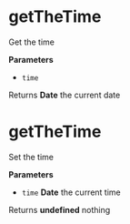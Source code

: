 # getTheTime

Get the time


**Parameters**

-   `time`  



Returns **Date** the current date




# getTheTime

Set the time


**Parameters**

-   `time` **Date** the current time



Returns **undefined** nothing



